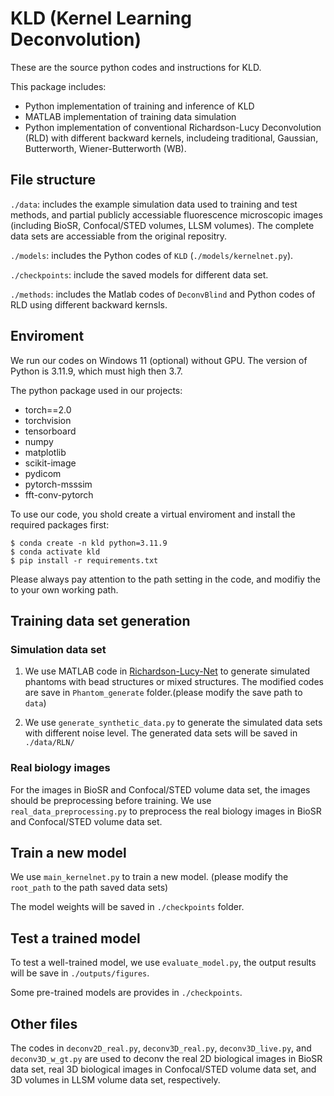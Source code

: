 # KLD (Kernel Learning Deconvolution)

These are the source python codes and instructions for KLD.

This package includes:
- Python implementation of training and inference of KLD
- MATLAB implementation of training data simulation
- Python implementation of conventional Richardson-Lucy Deconvolution (RLD) with different backward kernels, includeing traditional, Gaussian, Butterworth, Wiener-Butterworth (WB).

## File structure
`./data`: includes the example simulation data used to training and test methods, and partial publicly accessiable fluorescence microscopic images (including BioSR, Confocal/STED volumes, LLSM volumes). The complete data sets are accessiable from the original repositry.

`./models`: includes the Python codes of `KLD` (`./models/kernelnet.py`). 

`./checkpoints`: include the saved models for different data set.

`./methods`: includes the Matlab codes of `DeconvBlind` and Python codes of RLD using different backward kernsls.

## Enviroment
We run our codes on Windows 11 (optional) without GPU. The version of Python is 3.11.9, which must high then 3.7.

The python package used in our projects:
- torch==2.0
- torchvision
- tensorboard
- numpy
- matplotlib
- scikit-image
- pydicom
- pytorch-msssim
- fft-conv-pytorch

To use our code, you shold create a virtual enviroment and install the required packages first:

```
$ conda create -n kld python=3.11.9 
$ conda activate kld
$ pip install -r requirements.txt
```
Please always pay attention to the path setting in the code, and modifiy the to your own working path.

## Training data set generation
### Simulation data set
1. We use MATLAB code in [Richardson-Lucy-Net](https://github.com/MeatyPlus/Richardson-Lucy-Net/tree/main/Phantom_generate) to generate simulated phantoms with bead structures or mixed structures. The modified codes are save in `Phantom_generate` folder.(please modify the save path to `data`)

2. We use `generate_synthetic_data.py` to generate the simulated data sets with different noise level. The generated data sets will be saved in `./data/RLN/`

### Real biology images
For the images in BioSR and Confocal/STED volume data set, the images should be preprocessing before training. 
We use `real_data_preprocessing.py` to preprocess the real biology images in BioSR and Confocal/STED volume data set.

## Train a new model
We use `main_kernelnet.py` to train a new model. (please modify the `root_path` to the path saved data sets)

The model weights will be saved in `./checkpoints` folder.

## Test a trained model
To test a well-trained model, we use `evaluate_model.py`, the output results will be save in `./outputs/figures`.

Some pre-trained models are provides in `./checkpoints`.

## Other files
The codes in `deconv2D_real.py`, `deconv3D_real.py`, `deconv3D_live.py`, and `deconv3D_w_gt.py` are used to deconv the real 2D biological images in BioSR data set, real 3D biological images in Confocal/STED volume data set, and 3D volumes in LLSM volume data set, respectively. 













